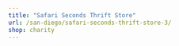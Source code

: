 ```yaml
---
title: "Safari Seconds Thrift Store"
url: /san-diego/safari-seconds-thrift-store-3/
shop: charity
---
```

